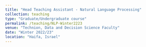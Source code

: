 ```yaml
---
title: "Head Teaching Assistant - Natural Language Processing"
collection: teaching
type: "Graduate/Undergraduate course"
permalink: /teaching/NLP-Winter2223
venue: "Technion, Data and Decision Science Faculty"
date: "Winter 2022/23"
location: "Haifa, Israel"
---
```

